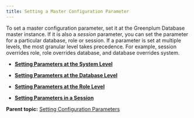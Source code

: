 ```yaml
---
title: Setting a Master Configuration Parameter 
---
```


To set a master configuration parameter, set it at the Greenplum Database master instance. If it is also a *session* parameter, you can set the parameter for a particular database, role or session. If a parameter is set at multiple levels, the most granular level takes precedence. For example, session overrides role, role overrides database, and database overrides system.

-   **[Setting Parameters at the System Level](../topics/g-setting-parameters-at-the-system-level.html)**  

-   **[Setting Parameters at the Database Level](../topics/g-setting-parameters-at-the-database-level.html)**  

-   **[Setting Parameters at the Role Level](../topics/g-setting-parameters-at-the-role-level.html)**  

-   **[Setting Parameters in a Session](../topics/g-setting-parameters-in-a-session.html)**  


**Parent topic:** [Setting Configuration Parameters](../topics/g-setting-configuration-parameters.html)

